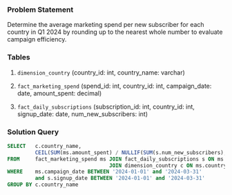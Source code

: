 ### Problem Statement

Determine the average marketing spend per new subscriber for each country in Q1 2024 by rounding up to the nearest whole number to evaluate campaign efficiency.


### Tables

1. `dimension_country` (country_id: int, country_name: varchar)

2. `fact_marketing_spend` (spend_id: int, country_id: int, campaign_date: date, amount_spent: decimal)

3. `fact_daily_subscriptions` (subscription_id: int, country_id: int, signup_date: date, num_new_subscribers: int)


### Solution Query

```sql
SELECT   c.country_name,
         CEIL(SUM(ms.amount_spent) / NULLIF(SUM(s.num_new_subscribers), 0)) as avg_spend_per_subscriber
FROM     fact_marketing_spend ms JOIN fact_daily_subscriptions s ON ms.country_id = s.country_id
                                 JOIN dimension_country c ON ms.country_id=c.country_id
WHERE    ms.campaign_date BETWEEN '2024-01-01' and '2024-03-31'
         and s.signup_date BETWEEN '2024-01-01' and '2024-03-31'
GROUP BY c.country_name
```